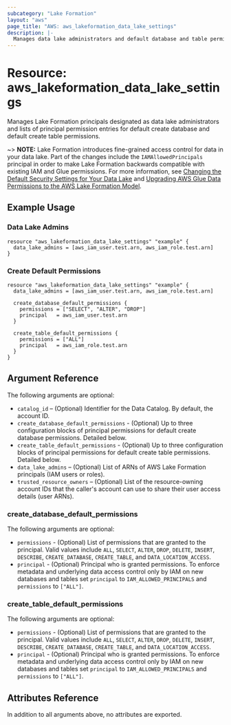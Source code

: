 ```yaml
---
subcategory: "Lake Formation"
layout: "aws"
page_title: "AWS: aws_lakeformation_data_lake_settings"
description: |-
  Manages data lake administrators and default database and table permissions
---
```


# Resource: aws_lakeformation_data_lake_settings

Manages Lake Formation principals designated as data lake administrators and lists of principal permission entries for default create database and default create table permissions.

~> **NOTE:** Lake Formation introduces fine-grained access control for data in your data lake. Part of the changes include the `IAMAllowedPrincipals` principal in order to make Lake Formation backwards compatible with existing IAM and Glue permissions. For more information, see [Changing the Default Security Settings for Your Data Lake](https://docs.aws.amazon.com/lake-formation/latest/dg/change-settings.html) and [Upgrading AWS Glue Data Permissions to the AWS Lake Formation Model](https://docs.aws.amazon.com/lake-formation/latest/dg/upgrade-glue-lake-formation.html).

## Example Usage

### Data Lake Admins

```hcl
resource "aws_lakeformation_data_lake_settings" "example" {
  data_lake_admins = [aws_iam_user.test.arn, aws_iam_role.test.arn]
}
```

### Create Default Permissions

```hcl
resource "aws_lakeformation_data_lake_settings" "example" {
  data_lake_admins = [aws_iam_user.test.arn, aws_iam_role.test.arn]

  create_database_default_permissions {
    permissions = ["SELECT", "ALTER", "DROP"]
    principal   = aws_iam_user.test.arn
  }

  create_table_default_permissions {
    permissions = ["ALL"]
    principal   = aws_iam_role.test.arn
  }
}
```

## Argument Reference

The following arguments are optional:

* `catalog_id` – (Optional) Identifier for the Data Catalog. By default, the account ID.
* `create_database_default_permissions` - (Optional) Up to three configuration blocks of principal permissions for default create database permissions. Detailed below.
* `create_table_default_permissions` - (Optional) Up to three configuration blocks of principal permissions for default create table permissions. Detailed below.
* `data_lake_admins` – (Optional) List of ARNs of AWS Lake Formation principals (IAM users or roles).
* `trusted_resource_owners` – (Optional) List of the resource-owning account IDs that the caller's account can use to share their user access details (user ARNs).

### create_database_default_permissions

The following arguments are optional:

* `permissions` - (Optional) List of permissions that are granted to the principal. Valid values include `ALL`, `SELECT`, `ALTER`, `DROP`, `DELETE`, `INSERT`, `DESCRIBE`, `CREATE_DATABASE`, `CREATE_TABLE`, and `DATA_LOCATION_ACCESS`.
* `principal` - (Optional) Principal who is granted permissions. To enforce metadata and underlying data access control only by IAM on new databases and tables set `principal` to `IAM_ALLOWED_PRINCIPALS` and `permissions` to `["ALL"]`.

### create_table_default_permissions

The following arguments are optional:

* `permissions` - (Optional) List of permissions that are granted to the principal. Valid values include `ALL`, `SELECT`, `ALTER`, `DROP`, `DELETE`, `INSERT`, `DESCRIBE`, `CREATE_DATABASE`, `CREATE_TABLE`, and `DATA_LOCATION_ACCESS`.
* `principal` - (Optional) Principal who is granted permissions. To enforce metadata and underlying data access control only by IAM on new databases and tables set `principal` to `IAM_ALLOWED_PRINCIPALS` and `permissions` to `["ALL"]`.

## Attributes Reference

In addition to all arguments above, no attributes are exported.
